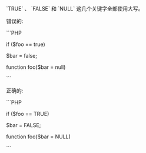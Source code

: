 \`TRUE\` 、 \`FALSE\` 和 \`NULL\` 这几个关键字全部使用大写。



错误的:



\`\`\`PHP

if \($foo == true\)

$bar = false;

function foo\($bar = null\)

\`\`\`

正确的:



\`\`\`PHP

if \($foo == TRUE\)

$bar = FALSE;

function foo\($bar = NULL\)

\`\`\`



